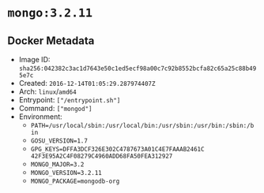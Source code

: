 # `mongo:3.2.11`

## Docker Metadata

- Image ID: `sha256:042382c3ac1d7643e50c1ed5ecf98a00c7c92b8552bcfa82c65a25c88b495e7c`
- Created: `2016-12-14T01:05:29.287974407Z`
- Arch: `linux`/`amd64`
- Entrypoint: `["/entrypoint.sh"]`
- Command: `["mongod"]`
- Environment:
  - `PATH=/usr/local/sbin:/usr/local/bin:/usr/sbin:/usr/bin:/sbin:/bin`
  - `GOSU_VERSION=1.7`
  - `GPG_KEYS=DFFA3DCF326E302C4787673A01C4E7FAAAB2461C 	42F3E95A2C4F08279C4960ADD68FA50FEA312927`
  - `MONGO_MAJOR=3.2`
  - `MONGO_VERSION=3.2.11`
  - `MONGO_PACKAGE=mongodb-org`
